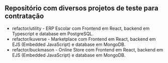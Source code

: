 ## Repositório com diversos projetos de teste para contratação

- refactor/utility - ERP Escolar com Frontend em React, backend em Typescript e database em PostgreSQL.
- refactor/kuverse - Marketplace com Frontend em React, backend em EJS (Embedded JavaScript) e database em MongoDB.
- refactor/buckmason - Online Store com Frontend em React, backend em EJS (Embedded JavaScript) e database em MongoDB.